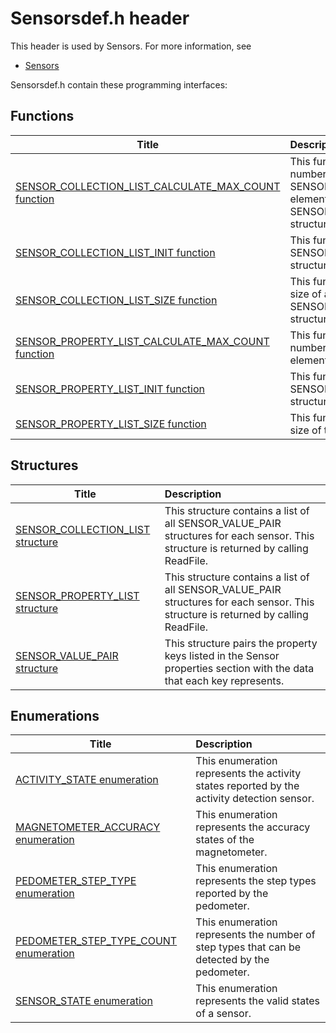 # Sensorsdef.h header


This header is used by Sensors. For more information, see
- [Sensors](../_sensors/index.md)

Sensorsdef.h contain these programming interfaces:


## Functions

| Title   | Description   |
| ---- |:---- |
| [SENSOR_COLLECTION_LIST_CALCULATE_MAX_COUNT function](nf-sensorsdef-sensor-collection-list-calculate-max-count.md) | This function calculates the number of SENSOR_VALUE_PAIR elements in a SENSOR_COLLECTION_LIST structure. |
| [SENSOR_COLLECTION_LIST_INIT function](nf-sensorsdef-sensor-collection-list-init.md) | This function initializes a SENSOR_COLLECTION_LIST structure. |
| [SENSOR_COLLECTION_LIST_SIZE function](nf-sensorsdef-sensor-collection-list-size.md) | This function returns the size of a SENSOR_COLLECTION_LIST structure. |
| [SENSOR_PROPERTY_LIST_CALCULATE_MAX_COUNT function](nf-sensorsdef-sensor-property-list-calculate-max-count.md) | This function calculates the number of PROPERTYKEY elements. |
| [SENSOR_PROPERTY_LIST_INIT function](nf-sensorsdef-sensor-property-list-init.md) | This function initializes a SENSOR_PROPERTY_LIST structure. |
| [SENSOR_PROPERTY_LIST_SIZE function](nf-sensorsdef-sensor-property-list-size.md) | This function returns the size of the property list. |

## Structures

| Title   | Description   |
| ---- |:---- |
| [SENSOR_COLLECTION_LIST structure](ns-sensorsdef-sensor-collection-list.md) | This structure contains a list of all SENSOR_VALUE_PAIR structures for each sensor. This structure is returned by calling ReadFile. |
| [SENSOR_PROPERTY_LIST structure](ns-sensorsdef-sensor-property-list.md) | This structure contains a list of all SENSOR_VALUE_PAIR structures for each sensor. This structure is returned by calling ReadFile. |
| [SENSOR_VALUE_PAIR structure](ns-sensorsdef-sensor-value-pair.md) | This structure pairs the property keys listed in the Sensor properties section with the data that each key represents. |

## Enumerations

| Title   | Description   |
| ---- |:---- |
| [ACTIVITY_STATE enumeration](ne-sensorsdef-activity-state.md) | This enumeration represents the activity states reported by the activity detection sensor. |
| [MAGNETOMETER_ACCURACY enumeration](ne-sensorsdef-magnetometer-accuracy.md) | This enumeration represents the accuracy states of the magnetometer. |
| [PEDOMETER_STEP_TYPE enumeration](ne-sensorsdef-pedometer-step-type.md) | This enumeration represents the step types reported by the pedometer. |
| [PEDOMETER_STEP_TYPE_COUNT enumeration](ne-sensorsdef-pedometer-step-type-count.md) | This enumeration represents the number of step types that can be detected by the pedometer. |
| [SENSOR_STATE enumeration](ne-sensorsdef-sensor-state.md) | This enumeration represents the valid states of a sensor. |
